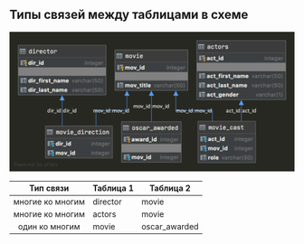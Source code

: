 ## Типы связей между таблицами в схеме

![](../img/cinema_schema_diagram.png)

|    Тип связи     | Таблица 1 | Таблица 2      |
|:----------------:|-----------|----------------|
| многие ко многим | director  | movie          |
| многие ко многим | actors    | movie          |
| один ко многим   | movie     | oscar_awarded  |
